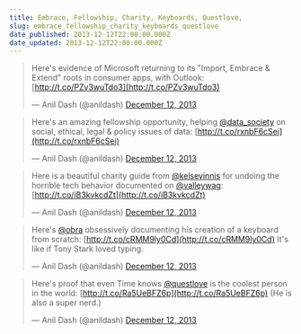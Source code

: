 ```yaml
---
title: Embrace, Fellowship, Charity, Keyboards, Questlove,
slug: embrace_fellowship_charity_keyboards_questlove
date_published: 2013-12-12T22:00:00.000Z
date_updated: 2013-12-12T22:00:00.000Z
---
```


> Here's evidence of Microsoft returning to its "Import, Embrace & Extend" roots in consumer apps, with Outlook: [http://t.co/PZv3wuTdo3](http://t.co/PZv3wuTdo3)
> 
> — Anil Dash (@anildash) [December 12, 2013](https://twitter.com/anildash/statuses/411254166959321088)

> Here's an amazing fellowship opportunity, helping [@data_society](https://twitter.com/data_society) on social, ethical, legal & policy issues of data: [http://t.co/rxnbF6cSei](http://t.co/rxnbF6cSei)
> 
> — Anil Dash (@anildash) [December 12, 2013](https://twitter.com/anildash/statuses/411254166976073731)

> Here is a beautiful charity guide from [@kelseyinnis](https://twitter.com/kelseyinnis) for undoing the horrible tech behavior documented on [@valleywag](https://twitter.com/Valleywag): [http://t.co/iB3kvkcdZt](http://t.co/iB3kvkcdZt)
> 
> — Anil Dash (@anildash) [December 12, 2013](https://twitter.com/anildash/statuses/411254170457354241)

> Here's [@obra](https://twitter.com/obra) obsessively documenting his creation of a keyboard from scratch: [http://t.co/cRMM9ly0Cd](http://t.co/cRMM9ly0Cd) It's like if Tony Stark loved typing.
> 
> — Anil Dash (@anildash) [December 12, 2013](https://twitter.com/anildash/statuses/411254200413077504)

> Here's proof that even Time knows [@questlove](https://twitter.com/questlove) is the coolest person in the world: [http://t.co/Ra5UeBFZ6p](http://t.co/Ra5UeBFZ6p) (He is also a super nerd.)
> 
> — Anil Dash (@anildash) [December 12, 2013](https://twitter.com/anildash/statuses/411254204540280832)
